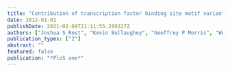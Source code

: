 ```yaml
---
title: "Contribution of transcription factor binding site motif variants to condition-specific gene expression patterns in budding yeast"
date: 2012-01-01
publishDate: 2021-02-09T21:11:55.289327Z
authors: ["Joshua S Rest", "Kevin Bullaughey", "Geoffrey P Morris", "Wen-Hsiung Li"]
publication_types: ["2"]
abstract: ""
featured: false
publication: "*PloS one*"
---
```


